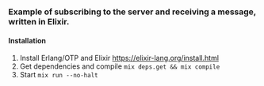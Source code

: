 ### Example of subscribing to the server and receiving a message, written in Elixir.

#### Installation
1. Install Erlang/OTP and Elixir https://elixir-lang.org/install.html
2. Get dependencies and compile `mix deps.get && mix compile`
3. Start `mix run --no-halt`